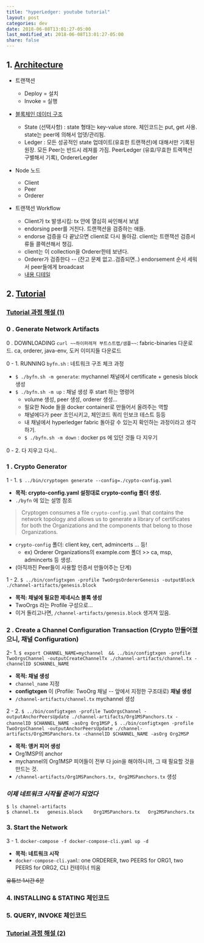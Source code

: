 ```yaml
---
title: "hyperLedger: youtube tutorial"
layout: post
categories: dev
date: 2018-06-08T13:01:27-05:00
last_modified_at: 2018-06-08T13:01:27-05:00
share: false
---
```


## 1. [Architecture](https://hyperledger-fabric.readthedocs.io/en/release-1.2/arch-deep-dive.html)

- 트랜잭션
  - Deploy = 설치
  - Invoke = 실행

- [블록체인 데이터 구조](https://hyperledger-fabric.readthedocs.io/en/release-1.2/arch-deep-dive.html#blockchain-datastructures)
  - State (선택사항) : state 형태는 key-value store. 체인코드는 put, get 사용. state는 peer에 의해서 업뎃/관리됨.
  - Ledger : 모든 성공적인 state 업데이트(유효한 트랜잭션)에 대해서만 기록된 원장. 모든 Peer는 반드시 레져를 가짐. PeerLedger (유효/무효한 트랙잭션 구별해서 기록), OrdererLegder

- Node 노드
  - Client
  - Peer
  - Orderer

- 트랜잭션 Workflow
  - Client가 tx 발생시킴: tx 안에 열심히 싸인해서 보냄
  - endorsing peer를 거친다. 트랜잭션을 검증하는 애들.
  - endorse 검증을 다 끝났으면 client로 다시 돌아감. client는 트랜잭션 검증서류들 콜렉션해서 챙김.
  - client는 이 collection을 Orderer한테 보낸다. 
  - Orderer가 검증한다 -- (잔고 문제 없고..검증되면..) endorsement 순서 세워서 peer들에게 broadcast
  - [내용 디테일](https://hyperledger-fabric.readthedocs.io/en/release-1.2/arch-deep-dive.html#the-client-creates-a-transaction-and-sends-it-to-endorsing-peers-of-its-choice)


## 2. [Tutorial](https://hyperledger-fabric.readthedocs.io/en/release-1.2/tutorials.html)

### [Tutorial 과정 해설 (1)](http://hyperledger-dwmeetup.mybluemix.net/tutorial1.html)

### 0 . **Generate Network Artifacts**

0 . DOWNLOADING `curl ~~하이퍼레져 부트스트랩/샘플~~`: fabric-binaries 다운로드. ca, orderer, java-env, 도커 이미지들 다운로드

0 - 1. RUNNING `byfn.sh` : 네트워크 구조 체크 과정

  - `$ ./byfn.sh -m generate`: mychannel 채널에서 certificate + genesis block 생성
  - `$ ./byfn.sh -m up` : 채널 생성 후 start 하는 명령어
    - volume 생성, peer 생성, orderer 생성...
    - 필요한 Node 들을 docker container로 만들어서 올려주는 역할
    - 채널에다가 peer 조인시키고, 체인코드 쿼리 인보크 테스트 등등 
    - 내 채널에서 hyperledger fabric 돌아갈 수 있는지 확인하는 과정이라고 생각하기.
    - `$ ./byfn.sh -m down` : docker ps 에 있던 것들 다 지우기

0 - 2. 다 지우고 다시..

### 1 . **Crypto Generator**
  
1 - 1. `$ ../bin/cryptogen generate --config=./cypto-config.yaml`
    
  - **목적: crypto-config.yaml 설정대로 crypto-config 폴더 생성.**
  - `./byfn` 에 있는 설명 참조
  > Cryptogen consumes a file ``crypto-config.yaml`` that contains the network topology and allows us to generate a library of certificates for both the Organizations and the components that belong to those Organizations. 
  - `crypto-config` 폴더: client key, cert, admincerts ... 등! 
    - ex) Orderer Organizations의 example.com 폴더 >> ca, msp, admincerts 등 생성.
  - (아직까진 Peer들이 사용할 인증서 만들어주는 단계)
  
1 - 2. `$ ../bin/configtxgen -profile TwoOrgsOrdererGenesis -outputBlock ./channel-artifacts/genesis.block` 
  
  - **목적: 채널에 필요한 제네시스 블록 생성**
  - TwoOrgs 라는 Profile 구성으로... 
  - 이거 돌리고나면, `/channel-artifacts/genesis.block` 생겨져 있음.

### 2 . **Create a Channel Configuration Transaction** (Crypto 만들어졌으니, 채널 Configuration)
2- 1. `$ export CHANNEL_NAME=mychannel  && ../bin/configtxgen -profile TwoOrgsChannel -outputCreateChannelTx ./channel-artifacts/channel.tx -channelID $CHANNEL_NAME`

  - **목적: 채널 생성**
  - `channel_name` 지정
  - **configtxgen** 이 (Profile: TwoOrg 채널 -- 앞에서 지정한 구조대로) **채널 생성**
  - `/channel-artifacts/channel.tx` mychannel 생성
  
2 - 2. `$ ../bin/configtxgen -profile TwoOrgsChannel -outputAnchorPeersUpdate ./channel-artifacts/Org1MSPanchors.tx -channelID $CHANNEL_NAME -asOrg Org1MSP`
, `$ ../bin/configtxgen -profile TwoOrgsChannel -outputAnchorPeersUpdate ./channel-artifacts/Org2MSPanchors.tx -channelID $CHANNEL_NAME -asOrg Org2MSP`
  - **목적: 앵커 피어 생성**
  - Org1MSP의 anchor
  - mychannel의 Org1MSP 피어들이 전부 다 join을 해야하니까, 그 때 필요할 것을 만드는 것.
  - `/channel-artifacts/Org1MSPanchors.tx, Org2MSPanchors.tx` 생성 

### *이제 네트워크 시작될 준비가 되었다*
```
$ ls channel-artifacts
$ channel.tx   genesis.block    Org1MSPanchors.tx   Org2MSPanchors.tx
```

### 3. **Start the Network**
3 - 1. `docker-compose -f docker-compose-cli.yaml up -d`

  - **목적: 네트워크 시작**
  - `docker-compose-cli.yaml`: one ORDERER, two PEERS for ORG1, two PEERS for ORG2, CLI 컨테이너 띄움

~~유튜브 1시간 6분~~

### 4. INSTALLING & STATING 체인코드 
### 5. QUERY, INVOKE 체인코드

### [Tutorial 과정 해설 (2)](http://hyperledger-dwmeetup.mybluemix.net/tutorial2.html)

